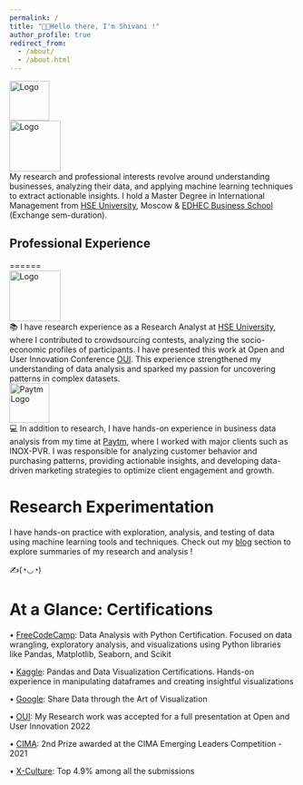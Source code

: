 ```yaml
---
permalink: /
title: "👋🏼Hello there, I'm Shivani !"
author_profile: true
redirect_from: 
  - /about/
  - /about.html
---
```



<div class="logo-right">
  <img src="https://github.com/user-attachments/assets/180a541b-1119-4181-b7df-a7a175387afa" alt="Logo" width="70">  
</div>

<div class="logo-right">
  <img src="https://github.com/user-attachments/assets/d54103c4-2138-460c-ac6f-2403c8b50929" alt="Logo" width="90">
</div>

<div class="text-justify">
  My research and professional interests revolve around understanding businesses, analyzing their data, and applying machine learning techniques to extract 
  actionable insights. I hold a Master Degree in International Management from
  <a href="https://www.hse.ru/en/">HSE University</a>, Moscow & <a href="https://www.edhec.edu/en">EDHEC Business School</a> (Exchange sem-duration).
</div>



<h2>Professional Experience</h2>
======
<div class="logo-right">
  <img src="https://github.com/user-attachments/assets/13e3d20b-9212-45c3-bf24-f07ded94ec95" alt="Logo" width="90">
</div>

<div class="text-justify">
  📚 I have research experience as a Research Analyst at
  <a href="https://www.hse.ru/en/">HSE University</a>, where I contributed to crowdsourcing contests, analyzing the socio-economic profiles of participants. I have 
  presented this work at Open and User Innovation Conference
  <a href="https://sites.google.com/view/oui2019/homepage">OUI</a>. This experience strengthened my understanding of data analysis and sparked my passion for uncovering patterns in complex datasets.
</div>

<div class="logo-right">
  <img src="https://github.com/user-attachments/assets/eed02ffa-b58f-41f7-a25a-8fe75e4df683" alt="Paytm Logo" width="70">
</div>

<div class="text-justify">
  💻 In addition to research, I have hands-on experience in business data analysis from my time at
  <a href="https://paytm.com/about-us">Paytm</a>, where I worked with major clients such as INOX-PVR. I was responsible for analyzing customer behavior and 
  purchasing patterns, providing actionable insights, and developing data-driven marketing strategies to optimize client engagement and growth.
</div>                  


Research Experimentation
======
I have hands-on practice with exploration, analysis, and testing of data using machine learning tools and techniques. Check out my [blog](https://myviewinwriting.github.io/shima.github.io//year-archive/) section to explore summaries of my research and analysis !

✍️(◔◡◔)


At a Glance: Certifications
======
• [FreeCodeCamp](https://drive.google.com/drive/u/0/folders/1q06YBlkcYMGh7mSQ8qw_W5om4R0_NdxN): Data Analysis with Python Certification. Focused on data wrangling, exploratory analysis, and visualizations using Python libraries like Pandas, Matplotlib, Seaborn, and Scikit

• [Kaggle](https://drive.google.com/drive/u/0/folders/1Z6RtoB0XKWFeusZyoNHo_99Vm8D2wEnK): Pandas and Data Visualization Certifications. Hands-on experience in manipulating dataframes and creating insightful visualizations

• [Google](https://drive.google.com/drive/u/0/folders/1q06YBlkcYMGh7mSQ8qw_W5om4R0_NdxN): Share Data through the Art of Visualization

• [OUI](https://drive.google.com/drive/u/0/folders/1q06YBlkcYMGh7mSQ8qw_W5om4R0_NdxN): My Research work was accepted for a full presentation at Open and User Innovation 2022

• [CIMA](https://drive.google.com/drive/u/0/folders/1q06YBlkcYMGh7mSQ8qw_W5om4R0_NdxN): 2nd Prize awarded at the CIMA Emerging Leaders Competition - 2021

• [X-Culture](https://drive.google.com/drive/u/0/folders/1q06YBlkcYMGh7mSQ8qw_W5om4R0_NdxN): Top 4.9% among all the submissions


